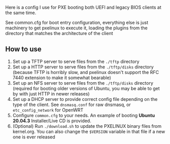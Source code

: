 Here is a config I use for PXE booting both UEFI and legacy BIOS clients at the same time.

See common.cfg for boot entry configuration, everything else is just machinery to get pxelinux to execute it, loading the plugins from the directory that matches the architecture of the client

## How to use
1. Set up a TFTP server to serve files from the `./tftp` directory
2. Set up a HTTP server to serve files from the `./tftp/disks` directory (because TFTP is horribly slow, and pxelinux doesn't support the RFC 7440 extension to make it somewhat bearable)
3. Set up an NFS server to serve files from the `./tftp/disks` directory (required for booting older versions of Ubuntu, you may be able to get by with just HTTP in newer releases)
4. Set up a DHCP server to provide correct config file depending on the type of the client. See `dnsmasq.conf` for raw dnsmasq, or `etc_config_network` for OpenWRT
5. Configure `common.cfg` to your needs. An example of booting **Ubuntu 20.04.3** Installer/Live CD is provided.
6. (Optional) Run `./download.sh` to update the PXELINUX binary files from kernel.org. You can also change the `$VERSION` variable in that file if a new one is ever released
